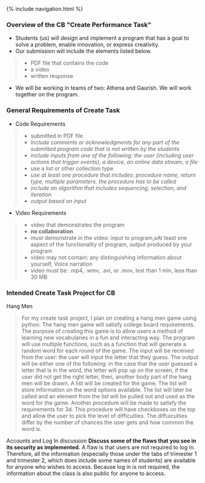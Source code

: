 {% include navigation.html %}

### Overview of the CB  "Create Performance Task"
* Students (us) will design and implement a program that has a goal to solve a problem, enable innovation, or express creativity.
* Our submission will include the elements listed below.
> * PDF file that contains the code
> * a video
> * written response
* We will be working in teams of two: Athena and Gaurish. We will work together on the program. 

### General Requirements of Create Task
* Code Requirements
> * submitted in PDF file
> * _Include comments or acknowledgments for any part of the submitted program code that is not written by the students_
> * _include inputs from one of the following: the user (including user actions that trigger events), a device, an online data stream, a file_
> * use a list or other collection type
> * _use at least one procedure that includes: procedure name, return type, multiple parameters. the procedure has to be called_
> * _include an algorithm that includes sequencing, selection, and iteration_
> * _output based on input_

* Video Requirements
> * video that demonstrates the program
> * **no collaboration**
> * must demonstrate in the video: input to program,aAt least one aspect of the functionality of program, output produced by your program
> * video may not contain: any distinguishing information about yourself, Voice narration
> * video must be: .mp4, .wmv, .avi, or .mov, lest than 1 min, less than 30 MB

### Intended Create Task Project for CB
Hang Men
> For my create task project, I plan on creating a hang men game using python. The hang men game will satisfy college board requirements. The purpose of creating this game is to allow users a method of learning new vocabularies in a fun and interacting way. The program will use multiple functions, such as a function that will generate a random word for each round of the game. The input will be received from the user: the user will input the letter that they guess. The output will be either one of the following: in the case that the user guessed a letter that is in the word, the letter will pop up on the screen, if the user did not get the right letter, then, another body part of the hang men will be drawn. A list will be created for the game. The list will store information on the word options available. The list will later be called and an element from the list will be pulled out and used as the word for the game. Another procedure will be made to satisfy the requirements for 3d. This procedure will have checkboxes on the top and allow the user to pick the level of difficulties. The diffuiculties differ by the number of chances the user gets and how common the word is.


Accounts and Log In discussion
**Discuss some of the flaws that you see in its security as implemented.**
A flaw is that users are not required to log in. Therefore, all the information (especially those under the tabs of trimester 1 and trimester 2, which does include some names of students) are available for anyone who wishes to access. Because log in is not required, the information about the class is also public for anyone to access.
